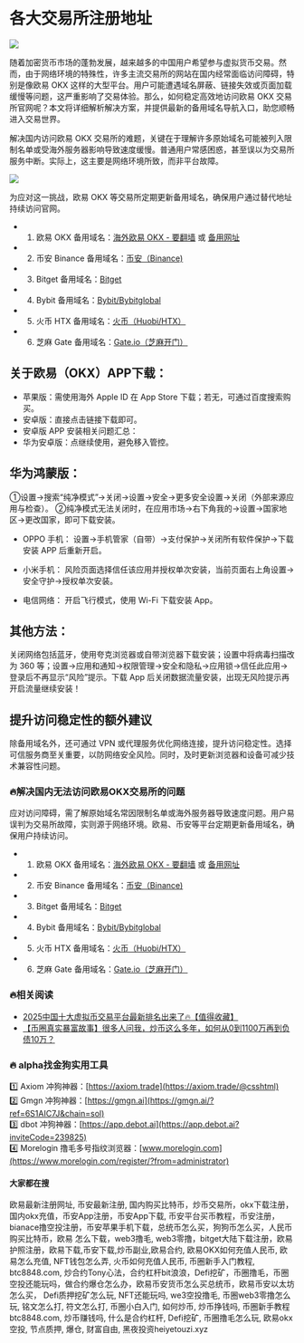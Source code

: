 # 各大交易所注册地址

[![](https://307e939.webp.li/20250622115518241.png)](https://btc8848.com/top-10-exchanges)

随着加密货币市场的蓬勃发展，越来越多的中国用户希望参与虚拟货币交易。然而，由于网络环境的特殊性，许多主流交易所的网站在国内经常面临访问障碍，特别是像欧易 OKX 这样的大型平台。用户可能遭遇域名屏蔽、链接失效或页面加载缓慢等问题，这严重影响了交易体验。那么，如何稳定高效地访问欧易 OKX 交易所官网呢？本文将详细解析解决方案，并提供最新的备用域名导航入口，助您顺畅进入交易世界。

解决国内访问欧易 OKX 交易所的难题，关键在于理解许多原始域名可能被列入限制名单或受海外服务器影响导致速度缓慢。普通用户常感困惑，甚至误以为交易所服务中断。实际上，这主要是网络环境所致，而非平台故障。

[![](https://307e939.webp.li/Goc_csmWgAEyPYj.jpeg)](https://btc8848.com/top-10-exchanges)

为应对这一挑战，欧易 OKX 等交易所定期更新备用域名，确保用户通过替代地址持续访问官网。

- 1. 欧易 OKX 备用域名：[海外欧易 OKX - 要翻墙](https://www.okx.com/zh-hans/join/76527935) 或 [备用网址](https://www.chouyi.world/zh-hans/join/76527935)
- 2. 币安 Binance 备用域名：[币安（Binance)](https://accounts.binance.com/zh-CN/register?ref=36457687)
- 3. Bitget 备用域名：[Bitget](https://www.bitget.com/zh-CN/referral/register?from=referral&clacCode=VRNEYUTR)
- 4. Bybit 备用域名：[Bybit/Bybitglobal](https://www.bybitglobal.com/zh-MY/invite/?ref=VMKORMM)
- 5. 火币 HTX 备用域名：[火币（Huobi/HTX）](https://www.htx.com/invite/zh-cn/1f?invite_code=whf45223)
- 6. 芝麻 Gate 备用域名：[Gate.io（芝麻开门）](https://www.gate.io/zh/signup?ref_type=103&ref=A1ERAQ)

## 关于欧易（OKX）APP下载：
- 苹果版：需使用海外 Apple ID 在 App Store 下载；若无，可通过百度搜索购买。
- 安卓版：直接点击链接下载即可。
- 安卓版 APP 安装相关问题汇总：
- 华为安卓版：点继续使用，避免移入管控。
## 华为鸿蒙版：
①设置→搜索“纯净模式”→关闭→设置→安全→更多安全设置→关闭（外部来源应用与检查）。
②纯净模式无法关闭时，在应用市场→右下角我的→设置→国家地区→更改国家，即可下载安装。

- OPPO 手机：
设置→手机管家（自带）→支付保护→关闭所有软件保护→下载安装 APP 后重新开启。
- 小米手机：
风险页面选择信任该应用并授权单次安装，当前页面右上角设置→安全守护→授权单次安装。

- 电信网络：
开启飞行模式，使用 Wi-Fi 下载安装 App。

## 其他方法：
关闭网络包括蓝牙，使用夸克浏览器或自带浏览器下载安装；设置中将病毒扫描改为 360 等；设置→应用和通知→权限管理→安全和隐私→应用锁→信任此应用→登录后不再显示“风险”提示。下载 App 后关闭数据流量安装，出现无风险提示再开启流量继续安装！

## 提升访问稳定性的额外建议
除备用域名外，还可通过 VPN 或代理服务优化网络连接，提升访问稳定性。选择可信服务商至关重要，以防网络安全风险。同时，及时更新浏览器和设备可减少技术兼容性问题。

### 🔥解决国内无法访问欧易OKX交易所的问题
应对访问障碍，需了解原始域名常因限制名单或海外服务器导致速度问题。用户易误判为交易所故障，实则源于网络环境。欧易、币安等平台定期更新备用域名，确保用户持续访问。

- 1. 欧易 OKX 备用域名：[海外欧易 OKX - 要翻墙](https://www.okx.com/zh-hans/join/76527935) 或 [备用网址](https://www.chouyi.world/zh-hans/join/76527935)
- 2. 币安 Binance 备用域名：[币安（Binance)](https://accounts.binance.com/zh-CN/register?ref=36457687)
- 3. Bitget 备用域名：[Bitget](https://www.bitget.com/zh-CN/referral/register?from=referral&clacCode=VRNEYUTR)
- 4. Bybit 备用域名：[Bybit/Bybitglobal](https://www.bybitglobal.com/zh-MY/invite/?ref=VMKORMM)
- 5. 火币 HTX 备用域名：[火币（Huobi/HTX）](https://www.htx.com/invite/zh-cn/1f?invite_code=whf45223)
- 6. 芝麻 Gate 备用域名：[Gate.io（芝麻开门）](https://www.gate.io/zh/signup?ref_type=103&ref=A1ERAQ)

### 🔥相关阅读
- [2025中国十大虚拟币交易平台最新排名出来了🔥【值得收藏】](https://btc8848.com/top-10-exchanges/)
- [【币圈真实暴富故事】很多人问我，炒币这么多年，如何从0到1100万再到负债10万？](https://heiyetouzi.xyz/biquanstory001/)

### 🔥 alpha找金狗实用工具
1️⃣ Axiom 冲狗神器：[https://axiom.trade](https://axiom.trade/@csshtml)  
2️⃣ Gmgn 冲狗神器：[https://gmgn.ai](https://gmgn.ai/?ref=6S1AIC7J&chain=sol)  
3️⃣ dbot 冲狗神器：[https://app.debot.ai](https://app.debot.ai?inviteCode=239825)  
4️⃣ Morelogin 撸毛多号指纹浏览器：[www.morelogin.com](https://www.morelogin.com/register/?from=administrator)  

#### 大家都在搜
欧易最新注册网址, 币安最新注册, 国内购买比特币，炒币交易所，okx下载注册，国内okx充值，币安App注册，币安App下载, 币安平台买币教程，币安注册，bianace撸空投注册，币安苹果手机下载，总统币怎么买，狗狗币怎么买，人民币购买比特币，欧易 怎么下载，web3撸毛, web3零撸，bitget大陆下载注册，欧易护照注册，欧易下载,币安下载,炒币副业,欧易合约, 欧易OKX如何充值人民币, 欧易怎么充值, NFT钱包怎么弄, 火币如何充值人民币, 币圈新手入门教程, btc8848.com, 炒合约Tony心法，合约杠杆bit浪浪，Defi挖矿，币圈撸毛，币圈空投还能玩吗，做合约爆仓怎么办，欧易币安货币怎么买总统币，欧易币安以太坊怎么买， Defi质押挖矿怎么玩, NFT还能玩吗, we3空投撸毛, 币圈web3零撸怎么玩, 铭文怎么打, 符文怎么打, 币圈小白入门, 如何炒币, 炒币挣钱吗, 币圈新手教程btc8848.com, 炒币赚钱吗, 什么是合约杠杆, Defi挖矿, 币圈撸毛怎么玩, 欧易okx空投, 节点质押, 爆仓, 财富自由, 黑夜投资heiyetouzi.xyz